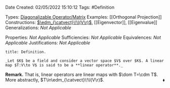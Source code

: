 <div class="topSpace"></div>

Date Created: 02/05/2022 15:10:12
Tags: #Definition

Types: [Diagonalizable Operator/Matrix](Diagonalizable%20Operator%20slash%20Matrix.md)
Examples: [[Orthogonal Projection]]
Constructions: [$\edm_{\catvect}\!\l(V\r)$](Endomorphism%20Algebra%20(Vector%20Space).md), [[Eigenvector]], [[Eigenvalue]]
Generalizations: _Not Applicable_

Properties: _Not Applicable_
Sufficiencies: _Not Applicable_
Equivalences: _Not Applicable_
Justifications: _Not Applicable_

``` ad-Definition
title: Definition.

_Let $K$ be a field and consider a vector space $V$ over $K$. A linear map $T:V\to V$ is said to be a **linear operator**._

```

**Remark.** That is, linear operators are linear maps with $\dom T=\cdm T$. More abstractly, $T\in\edm_{\catvect}\!\l(V\r)$.<span style="float:right;">$\blacklozenge$</span>
